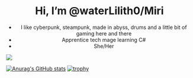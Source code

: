 <div style="text-align: center">
  <h1>Hi, I’m @waterLilith0/Miri</h1>
  <ul>
    <li>I like cyberpunk, steampunk, made in abyss, drums and a little bit of gaming here and there</li>
    <li>Apprentice tech mage learning C#</li>
    <li>She/Her</li>
  </ul>
</div>
<div>
  <img href="" src="https://upload.wikimedia.org/wikipedia/commons/thumb/7/7a/Bluesky_Logo.svg/600px-Bluesky_Logo.svg.png"/>
</div>

[![Anurag's GitHub stats](https://github-readme-stats.vercel.app/api?username=waterLilith0)](https://github.com/anuraghazra/github-readme-stats)
[![trophy](https://github-profile-trophy.vercel.app/?username=waterLilith0&theme=onedark)](https://github.com/ryo-ma/github-profile-trophy)


<!---
waterLilith0/waterLilith0 is a ✨ special ✨ repository because its `README.md` (this file) appears on your GitHub profile.
You can click the Preview link to take a look at your changes.
--->

